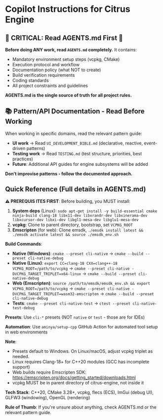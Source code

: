 # Copilot Instructions for Citrus Engine

## 🚨 CRITICAL: Read AGENTS.md First 🚨

**Before doing ANY work, read `AGENTS.md` completely.** It contains:
- Mandatory environment setup steps (vcpkg, CMake)
- Execution protocol and workflow
- Documentation policy (what NOT to create)
- Build verification requirements
- Coding standards
- All project constraints and guidelines

**AGENTS.md is the single source of truth for all project rules.**

## 📚 Pattern/API Documentation - Read Before Working

When working in specific domains, read the relevant pattern guide:
- **UI work** → Read `UI_DEVELOPMENT_BIBLE.md` (declarative, reactive, event-driven patterns)
- **Testing work** → Read `TESTING.md` (test structure, priorities, best practices)
- **Future**: Additional API guides for engine subsystems will be added

**Don't improvise patterns - follow the documented approach.**

## Quick Reference (Full details in AGENTS.md)

**⚠️ PREREQUIS ITES FIRST**: Before building, you MUST install:
1. **System deps** (Linux): `sudo apt-get install -y build-essential cmake ninja-build clang-18 libx11-dev libxrandr-dev libxinerama-dev libxcursor-dev libxi-dev libgl1-mesa-dev libglu1-mesa-dev`
2. **vcpkg**: Clone to parent directory, bootstrap, set `VCPKG_ROOT`
3. **Emscripten** (for web): Clone emsdk, `./emsdk install latest && ./emsdk activate latest && source ./emsdk_env.sh`

**Build Commands**:
- **Native (Windows)**: `cmake --preset cli-native` → `cmake --build --preset cli-native-debug`
- **Native (Linux)**: `export CC=clang-18 CXX=clang++-18 VCPKG_ROOT=/path/to/vcpkg` → `cmake --preset cli-native -DVCPKG_TARGET_TRIPLET=x64-linux` → `cmake --build --preset cli-native-debug`
- **Web (Emscripten)**: `source /path/to/emsdk/emsdk_env.sh && export VCPKG_ROOT=/path/to/vcpkg` → `cmake --preset cli-native -DVCPKG_TARGET_TRIPLET=wasm32-emscripten` → `cmake --build --preset cli-native-debug`
- **Tests**: `cmake --preset cli-native-test` → `ctest --preset cli-native-test-debug`

**Presets**: Use `cli-*` presets (NOT `native` or `test` - those are for IDEs)

**Automation**: Use `aminya/setup-cpp` GitHub Action for automated tool setup in web environments

**Note**: 
- Presets default to Windows. On Linux/macOS, adjust vcpkg triplet as needed.
- Linux requires Clang-18+ for C++20 modules (GCC has incomplete support)
- Web builds require Emscripten SDK: https://emscripten.org/docs/getting_started/downloads.html
- vcpkg MUST be in parent directory of citrus-engine, not inside it

**Tech Stack**: C++20, CMake 3.28+, vcpkg, flecs (ECS), ImGui (debug UI), GLFW3 (windowing), OpenGL (rendering)

**Rule of Thumb**: If you're unsure about anything, check AGENTS.md or the relevant pattern guide.

